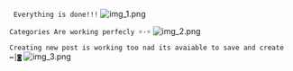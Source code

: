 `` 
Everything is done!!!
``
![img_1.png](img_1.png)

``
Categories Are working perfecly ☼·☼
``
![img_2.png](img_2.png)

``
Creating new post is working too nad its avaiable to save and create ↔│◙
``
![img_3.png](img_3.png)